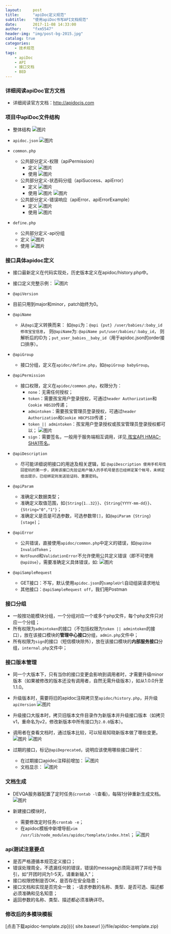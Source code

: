 ```yaml
---
layout:     post
title:      "apiDoc定义规范"
subtitle:   "使用apiDoc书写API文档规范"
date:       2017-11-08 14:33:00
author:     "fxm5547"
header-img: "img/post-bg-2015.jpg"
catalog: true
categories:
    - 技术规范
tags:
    - apiDoc
    - API
    - 接口文档
    - BED
---
```


 
### 详细阅读apiDoc官方文档
- 详细阅读官方文档：http://apidocjs.com


### 项目中apiDoc文件结构
- 整体结构
 ![图片](https://dn-coding-net-production-pp.qbox.me/40f4702d-0b3c-4c6e-8583-cefb5e7f9bec.png) 

- `apidoc.json`
 ![图片](https://dn-coding-net-production-pp.qbox.me/52ccda25-2657-4941-827f-9880abd70947.png) 

- `common.php`
  - 公共部分定义-权限（apiPermission）
    - 定义
 ![图片](https://dn-coding-net-production-pp.qbox.me/04618725-457e-417d-a428-68735221080c.png) 
    - 使用
     ![图片](https://dn-coding-net-production-pp.qbox.me/0c8ad25f-2168-42b6-bc12-af039750f659.png) 
  - 公共部分定义-状态码分组（apiSuccess、apiError）
    - 定义
 ![图片](https://dn-coding-net-production-pp.qbox.me/63afaa67-2759-42ec-a9b0-fe5b8a43ecb9.png) 
    - 使用
 ![图片](https://dn-coding-net-production-pp.qbox.me/a4bccc4f-5d1a-4975-8fe1-06059d5cb20d.png) 
 ![图片](https://dn-coding-net-production-pp.qbox.me/b25cbacf-1190-48d8-8adc-bb41762c122e.png) 
  - 公共部分定义-错误响应（apiError、apiErrorExample）
    - 定义
 ![图片](https://dn-coding-net-production-pp.qbox.me/931d2e77-a353-4efa-8ecb-b4e763be8a04.png) 
    - 使用
 ![图片](https://dn-coding-net-production-pp.qbox.me/e56365d6-5900-4561-92ff-ea270405daa6.png) 

- `define.php`
  -  公共部分定义-api分组
    - 定义
 ![图片](https://dn-coding-net-production-pp.qbox.me/ccedc23a-9648-4e08-b56d-084f24c4454b.png) 
    - 使用
 ![图片](https://dn-coding-net-production-pp.qbox.me/5c49a0c8-cb2d-44de-b053-f4dc6ed36c01.png) 


### 接口具体apidoc定义
- 接口最新定义在代码实现处，历史版本定义在apidoc/history.php中。
- 接口定义完整示例：
 ![图片](https://dn-coding-net-production-pp.qbox.me/4256566c-53e0-42c7-9d62-22bf4a9d03bf.png) 

-  `@apiVersion`
  - 目前只用到major和minor，patch始终为0。

- `@apiName`
  - 从`@api`定义转换而来：
   如`@api`为：`@api {put} /user/babies/:baby_id 修改宝宝信息`，
  则`@apiName`为: `@apiName put/user/babies/:baby_id`，
  则解析后的ID为；`put_user_babies__baby_id`（用于apidoc.json的order接口排序）。

- `@apiGroup`
  - 接口分组，定义在`apidoc/define.php`，如`@apiGroup babyGroup`。

- `@apiPermission`
  - 接口权限，定义在`apidoc/common.php`，权限分为：
    - `none`：无需任何授权；
    - `token`：需要孩宝用户登录授权，可通过`header Authorization`和`Cookie HBSID`传递；
    - `admintoken`：需要孩宝管理员登录授权，可通过`header Authorization`和`Cookie HBCPSID`传递；
    - `token || admintoken`：孩宝用户登录授权或孩宝管理员登录授权都可以；
 ![图片](https://dn-coding-net-production-pp.qbox.me/77264ae7-c1a2-4d35-98a5-a57b61c4046e.png) 
    - `sign`：需要签名，一般用于服务端相互调用，详见[ 孩宝API HMAC-SHA1签名](https://hbtown.worktile.com/drive/58f07f338341595437be627f/58f07f338341595437be62a9)。

- `@apiDescription`
  - 尽可能详细说明接口的用途及相关逻辑，如
  `@apiDescription 使用手机号找回密码的第一步，调用该接口先验证用户输入的手机号是否已经绑定某个帐号，未绑定给出提示，已经绑定则发送验证码、重置密码`。

- `@apiParam`
  - 准确定义数据类型；
  - 准确定义取值范围，如`{String{1..32}}`、`{String{YYYY-mm-dd}}`、`{String="0","1"}`；
  - 准确定义是否是可选参数，可选参数带`[]`，如`@apiParam {String} [stage]`；

- `@apiError`
  - 公共错误，直接使用`apidoc/common.php`中定义的错误，如`@apiUse InvalidToken`；
  - `NotFound`和`ValidationError`不允许使用公共定义错误（即不可使用`@apiUse`），需要准确定义具体错误，如:
 ![图片](https://dn-coding-net-production-pp.qbox.me/3fc05175-2708-427d-ac62-a6d4d5cea332.png) 

- `@apiSampleRequest`
  - GET接口：不写，默认使用`apidoc.json`的`sampleUrl`自动组装请求地址
  - 其他接口：`@apiSampleRequest off`，我们用Postman


### 接口分组
- 一般按功能模块分组，一个分组对应一个或多个php文件，每个php文件只对应一个分组；
- 所有权限为`admintoken`的接口（不包括权限为`token || admintoken`的接口），放在该接口模块的**管理中心接口**分组，`admin.php`文件中；
- 所有权限为`sign`的接口（短信模块除外），放在该接口模块的**内部服务接口**分组，`internal.php`文件中；


### 接口版本管理
- 同一个大版本下，只有当你的接口变更会影响到调用者时，才需要升级minor版本（如果被修改的版本还没有调用者，自然无需升级版本），如从1.0.0升至1.1.0。

- 升级版本时，需要将旧的apidoc注释拷贝至`apidoc/history.php`，并升级`apiVersion`
 ![图片](https://dn-coding-net-production-pp.qbox.me/2cb483b4-6c30-4a47-8eae-dd0df6415845.png) 

- 升级接口大版本时，拷贝旧版本文件目录作为新版本并升级接口版本（如拷贝v1，重命名为v2，修改新版本中所有接口为`2.0.0`版本）。

- 调用者在查看文档时，通过版本比较，可以轻易知晓新版本做了哪些变更。
 ![图片](https://dn-coding-net-production-pp.qbox.me/47958c75-6368-4034-8779-5c91b8317169.png) 
 ![图片](https://dn-coding-net-production-pp.qbox.me/3f1e483e-d9d0-4ff6-adc6-7e238c08f8bb.png) 

- 过期的接口，标记`@apiDeprecated`，说明应该使用哪些接口替代：
  - 在过期接口apidoc注释前增加：
 ![图片](https://dn-coding-net-production-pp.qbox.me/e078b65e-f246-4b1b-8777-ada84b4b6844.png) 
  - 文档显示：
 ![图片](https://dn-coding-net-production-pp.qbox.me/2671d908-fbcb-4f39-8042-1b1812941b0d.png) 


### 文档生成
- DEVQA服务器配置了定时任务(`crontab -l`查看)，每隔1分钟重新生成文档。
 ![图片](https://dn-coding-net-production-pp.qbox.me/5bf5d8c4-1d33-447c-9ae3-c2b7ed073ef9.png) 

- 新建接口模块时，
  - 需要修改定时任务`crontab -e`；
  - 在apidoc模板中新增导航`vim /usr/lib/node_modules/apidoc/template/index.html`；
 ![图片](https://dn-coding-net-production-pp.qbox.me/16ba3ef9-41e8-4c23-9992-0ad38b28dc10.png)


### api测试注意要点
- 是否严格遵循本规范定义接口；
- 错误处理周全，不遗漏任何的错误，错误的message必须简洁明了并给予指引，如“开团时间为1-5天，请重新输入”；
- 接口权限控制是否OK，是否存在安全隐患；
- 接口文档和实现是否完全一致；
-请求参数的名称、类型、是否可选、描述都必须准确和见名知意；
- 返回参数的名称、类型、描述都必须准确详尽。

### 修改后的多模块模板
[点击下载apidoc-template.zip]({{ site.baseurl }}/file/apidoc-template.zip)